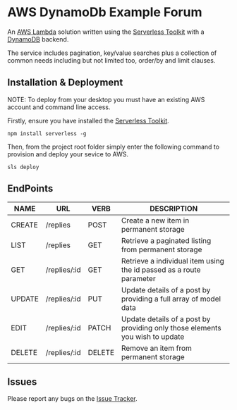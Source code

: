 # AWS DynamoDb Example Forum

An [AWS Lambda](https://aws.amazon.com/lambda/) solution written using the [Serverless Toolkit](http://serverless.com) with a [DynamoDB](https://aws.amazon.com/dynamodb) backend.

The service includes pagination, key/value searches plus a collection of common needs including but not limited too, order/by and limit clauses.

## Installation & Deployment 

NOTE: To deploy from your desktop you must have an existing AWS account and command line access.

Firstly, ensure you have installed the [Serverless Toolkit](http://serverless.com).

    npm install serverless -g

Then, from the project root folder simply enter the following command to provision and deploy your sevice to AWS.

    sls deploy

## EndPoints

NAME | URL | VERB | DESCRIPTION
---- | --- | ---- | -----------
CREATE | /replies | POST | Create a new item in permanent storage
LIST | /replies | GET | Retrieve a paginated listing from permanent storage
GET | /replies/:id | GET | Retrieve a individual item using the id passed as a route parameter
UPDATE | /replies/:id | PUT | Update details of a post by providing a full array of model data
EDIT | /replies/:id | PATCH | Update details of a post by providing only those elements you wish to update
DELETE | /replies/:id | DELETE | Remove an item from permanent storage

## Issues
Please report any bugs on the [Issue Tracker](https://github.com/jacksoncharles/dynamodb-example-forum/issues).